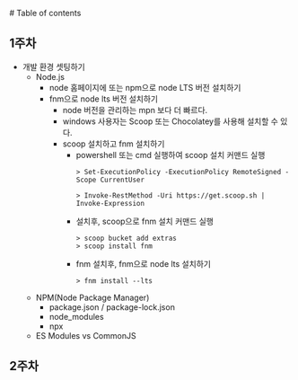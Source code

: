 ‌# Table of contents

## 1주차

* 개발 환경 셋팅하기
  - Node.js
    - node 홈페이지에 또는 npm으로 node LTS 버전 설치하기
    - fnm으로 node lts 버전 설치하기 
      - node 버전을 관리하는 mpn 보다 더 빠르다.
      - windows 사용자는 Scoop 또는 Chocolatey를 사용해 설치할 수 있다.
      - scoop 설치하고 fnm 설치하기
        - powershell 또는 cmd 실행하여 scoop 설치 커맨드 실행
          ```
          > Set-ExecutionPolicy -ExecutionPolicy RemoteSigned -Scope CurrentUser
          
          > Invoke-RestMethod -Uri https://get.scoop.sh | Invoke-Expression
          ```
        - 설치후, scoop으로 fnm 설치 커맨드 실행
          ```
          > scoop bucket add extras
          > scoop install fnm
          ```
        - fnm 설치후, fnm으로 node lts 설치하기 
          ```
          > fnm install --lts
          ```  
  - NPM(Node Package Manager)
    - package.json / package-lock.json
    - node_modules
    - npx
  - ES Modules vs CommonJS

## 2주차

